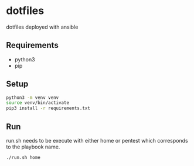 # dotfiles
dotfiles deployed with ansible

## Requirements
- python3
- pip

## Setup
```bash
python3 -m venv venv
source venv/bin/activate
pip3 install -r requirements.txt
```

## Run
run.sh needs to be execute with either home or pentest which corresponds to the playbook name.

```bash
./run.sh home
```

